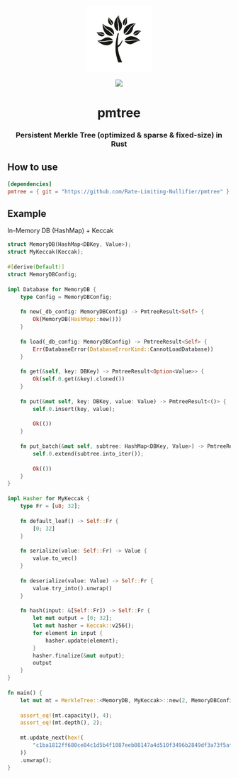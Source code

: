<p align="center">
    <img src="./pmtree.png" width="150">
</p>

<p align="center">
    <img src="https://github.com/Rate-Limiting-Nullifier/pmtree/workflows/Build-Test-Fmt/badge.svg" width="140">
</p>

<h1 align="center">pmtree</h1>

<h3 align="center">Persistent Merkle Tree (optimized & sparse & fixed-size) in Rust</h3>

## How to use
```toml
[dependencies]
pmtree = { git = "https://github.com/Rate-Limiting-Nullifier/pmtree" }
```

## Example

In-Memory DB (HashMap) + Keccak
```rust
struct MemoryDB(HashMap<DBKey, Value>);
struct MyKeccak(Keccak);

#[derive(Default)]
struct MemoryDBConfig;

impl Database for MemoryDB {
    type Config = MemoryDBConfig;

    fn new(_db_config: MemoryDBConfig) -> PmtreeResult<Self> {
        Ok(MemoryDB(HashMap::new()))
    }

    fn load(_db_config: MemoryDBConfig) -> PmtreeResult<Self> {
        Err(DatabaseError(DatabaseErrorKind::CannotLoadDatabase))
    }

    fn get(&self, key: DBKey) -> PmtreeResult<Option<Value>> {
        Ok(self.0.get(&key).cloned())
    }

    fn put(&mut self, key: DBKey, value: Value) -> PmtreeResult<()> {
        self.0.insert(key, value);

        Ok(())
    }

    fn put_batch(&mut self, subtree: HashMap<DBKey, Value>) -> PmtreeResult<()> {
        self.0.extend(subtree.into_iter());

        Ok(())
    }
}

impl Hasher for MyKeccak {
    type Fr = [u8; 32];

    fn default_leaf() -> Self::Fr {
        [0; 32]
    }

    fn serialize(value: Self::Fr) -> Value {
        value.to_vec()
    }

    fn deserialize(value: Value) -> Self::Fr {
        value.try_into().unwrap()
    }

    fn hash(input: &[Self::Fr]) -> Self::Fr {
        let mut output = [0; 32];
        let mut hasher = Keccak::v256();
        for element in input {
            hasher.update(element);
        }
        hasher.finalize(&mut output);
        output
    }
}

fn main() {
    let mut mt = MerkleTree::<MemoryDB, MyKeccak>::new(2, MemoryDBConfig).unwrap();

    assert_eq!(mt.capacity(), 4);
    assert_eq!(mt.depth(), 2);

    mt.update_next(hex!(
        "c1ba1812ff680ce84c1d5b4f1087eeb08147a4d510f3496b2849df3a73f5af95"
    ))
    .unwrap();
}
```
